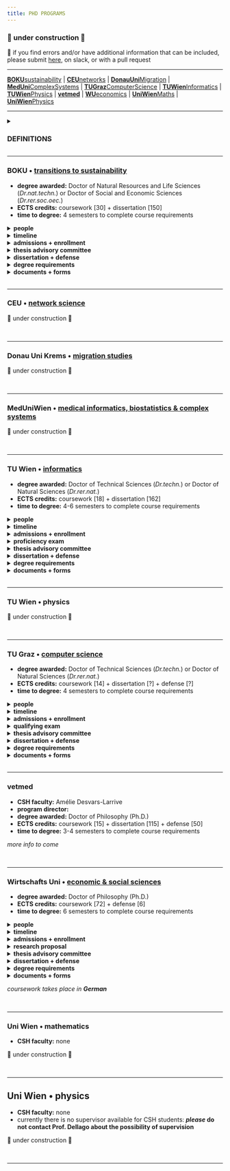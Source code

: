 ```yaml
---
title: PHD PROGRAMS
---
```


### 🚧  under construction  🚧
📣 if you find errors and/or have additional information that can be included, please submit [here](https://forms.gle/hSCwTBg2Z7U1YjGc7), on slack, or with a pull request

---
[**BOKU**sustainability](phdprograms.md#boku--transitions-to-sustainability) | [**CEU**networks](phdprograms.md#ceu--network-studies) | [**DonauUni**Migration](phdprograms.md#dona-uni-krems--migration-studies) | [**MedUni**ComplexSystems](phdprogram.md#meduniwien--complex-systems) | [**TUGraz**ComputerScience](phdprograms.md#tu-graz--computer-science) | [**TUWien**Informatics](phdprogram.md#tu-wien-informatics) | [**TUWien**Physics](phdprograms.md#tu-wien-physics) | [**vetmed**](phdpgorams.md#vetmed) | [**WU**economics]() | [**UniWien**Maths]() | [**UniWien**Physics]()

---

<details><summary><h3>DEFINITIONS</h3></summary>
  
  - **advisor / supervisor** : these terms may be used interchangeably to denote the faculty member who is directly guiding your thesis research and shares responsibility for your professional development as a researcher; at CSH, usually <b>advisor</b> is used
  - **mentor** : at CSH, this term is most often used to refer to your advisor; in other programs (e.g. TU Graz) the term denotes another person (i.e. not your advisor) whom you consult for professional development purposes or advice, for instance especially if your career interests lie outside of academia
  - **Betreuer** : a habilitated faculty member at a university who can officially supervise a doctoral thesis
  - **habilitation / venia docendi** : an academic qualification required of faculty in AT (and other European countries) leading to the title of *Dr. habil* or Privatdozent/in; approximately equivalent to tenure in the US, or a position of associate or full professor \(US\) or senior lecturer \(UK\)
  - **director of studies / Studienleiter** : a faculty member at a university who can decide what counts toward degree requirements and approves that students have met the requirements for the degree
  - **thesis proposal / exposé / Dissertationskonzept** : a written document that outlines the goals, background, methods and approaches, timeline and planning for the thesis research; the specifics, such as required sections and length, vary among programs
  - **qualifying exam / proficiency evaluation / thesis proposal defense** : an oral examination in which the student's proposed thesis research as well as their knowledge of the field of study is interrogated by a committee of experts; this is not required by all programs and often follows submission of a **thesis proposal**
  - **educational agreement** : a binding agreement from the advisor committing to supervise the thesis research and dissertation until its completion; once signed, the student may choose to dissolve the agreement at any time, but the advisor may only petition to do so after a specified period (e.g. 5 years) if the thesis has not been completed
  - **thesis (advisory) committee** : a group of scholars with expertise in area\(s\) relevant to the thesis research and/or who may provide a broader perspective to help guide the dissertation
  - **thesis / dissertation / Doktorarbeit** : these words usually refer to the same thing, which is the written document that describes your  research and places this in the broader context of your field or discipline and makes clear what new knowledge your work has contributed as well as what future directions the inquiry might take; the dissertation should be an original work unless explicitly allowed otherwise  *(NOTE: the **thesis** and **Doktorarbeit** can be more precisely defined as the intellectual arguments rather than the document per se  – but these meanings are generally referenced interchangeably.)*
  - **cummulative dissertation / Manteldissertation** : a dissertation that incorporates publications or manuscripts directly (i.e. the dissertation is not "original" in the strictest sense) but still provides an original introduction and conclusion that places the research in context and outlines its contributions and future directions
  - **dissertation evaluation / dissertation review** : refers to the process of soliciting written critique and/or grading of the dissertation from a group of scholars with expertise in the area\(s\) most relevant to the thesis research; the reviews most often become part of the criteria reviewed by the **thesis defense committee** to arrive upon a final recommendation for conferral of the doctoral degree; ideally the reviewers also serve on the **thesis defense committee**; reviewers are often nominated by the student in consultation with their advisor
  - **defense / defensio / Verteidigung / Rigorosum / viva voce** : a public presentation of the concluded thesis research and defense of the arguments therein to a committee of experts \(**thesis defense committee**\) who will make a recommendation as to whether the doctoral degree should be conferred
  - **thesis defense committee / defensio commission / examination committee** : a group of scholars with expertise in the area\(s\) most relevant to the thesis research and who will evaluate whether the candidate has met the requirements for the doctoral degree; members are often nominated by the student in consultation with their advisor
    
</details>


---
### BOKU • [transitions to sustainability](https://boku.ac.at/en/docservice/doctoral-studies/doktoratsschulen/transitions-to-sustainability-t2s)
- **degree awarded:** Doctor of Natural Resources and Life Sciences \(*Dr.nat.techn.*\) or Doctor of Social and Economic Sciences \(*Dr.rer.soc.oec.*\)
- **ECTS credits:** coursework \[30\] + dissertation \[150\]
- **time to degree:** 4 semesters to complete course requirements
<details><summary><b>people</b></summary>
  
  - **CSH faculty:** none
  - **program director:** [Christoph Winckler](https://boku.ac.at/personen/person/16073745BD38FB0B)

  </details>
<details><summary><b>timeline</b></summary>
  
  - YR1 • develop thesis research
  - YR1/YR2 • enroll
  - YR2 • *≤1 yr after enrolling* • register your thesis project
  - YR2 • coursework + thesis research 
  - YR3 • coursework + thesis research
  - END • *≥2 mo prior to completion* • schedule tentative date for defense
  - END • *≥2 mo prior to completion* • dissertation submitted to dean of studies; dissertation shared with reviewers 
  - END • *~1 wk prior to completion:* • defense
  - END • degree complete

  </details>
<details><summary><b>admissions + enrollment</b></summary>

  - **steps:** preliminary agreement with advisor • [pre-register](https://boku.ac.at/en/boku-it/themen/teach-learn/studium-meldung-weitermeldung-abschluss/voranmeldung) • admissions • registration • enrollment
  - <details><summary><b>admissions</b></summary>

    - **prerequisites:** Masters degree in natural or social sciences or engineering, or an equivalent degree
    - **required documents:** [application form - non-AT degree](https://boku.ac.at/fileadmin/data/H05000/H11100/Zulassung/Formulare_Zulassung/Application_form_Doctorat.doc) or [application form - AT degree](https://boku.ac.at/fileadmin/data/H05000/H11100/Zulassung/Formulare_Zulassung/Antrag_Doktorat_inlaendisches_Vorstudium.doc) • certificate of completion of Masters (e.g. diploma) • degree transcript w/ ECTS • cv • preliminary supervision confirmation
    - **process:** if you do not already have an application from a PhD program, request admissions by sending required documents to [DocService](docservice@boku.ac.at) » recieve an application \(from DocService or from PhD program directly\) » send required documents plus application to [Study Services](studienservices@boku.ac.at) or as instructed
    - **deadlines:** *for non-EU students* Sep 5 for winter term or Feb 5 for spring term • admissions process may take 12-15 wks
    - **registration:** once admitted you will probably need: passport • certificate of admission • proof of health insurance • uni entrance requiremnt » all to Registration Office

    </details>
  - <details><summary><b>enrollment</b></summary>
    
    - **required documents:** none
    - **process:** enroll [online](https://online.boku.ac.at/BOKUonline/ee/ui/ca2/app/desktop/#/login) every semester • pay student union fee

    </details>
  </details>
<details><summary><b>thesis advisory committee</b></summary>
  
  - **committee:** ≥3 members incl. advisor, 1 from BOKU Doctoral School, 1 external
  - **meetings:** annual written report to committee; meeting of ≥2 members incl. minutes/report submitted to program
  
  </details>
<details><summary><b>dissertation + defense</b></summary>
  
  - **dissertation evaluation:** 2 reviewers, at least one from outside BOKU; all must have expertise related to topic
  - **defense committee:** 2 examiners plus chair

  </details>
<details><summary><b>degree requirements</b></summary>
  
  - **dissertation agreement:** acceptance by program coordinator
  - **courses:** [see list](phdcourses.md#boku--transitions-to-sustainability)
  - **publications:** *nothing specified*
  - **dissertation:** original monograph *or* cummulative dissertation incl ≥2 first-author publications plus "framework paper"; require 2 hardcopies
  - **defense:** public presenation \(20-30 min\) and defense to examination committee

  </details>
<details><summary><b>documents + forms</b></summary>
  
  - [registration of doctoral project](https://boku.ac.at/fileadmin/data/H05000/H11100/_TEMP_/Studienangebot/3_Doktoratsstudien/Formulare/796764_T2S_Anmeldung_Projekt_Doktorat_2020_EN.docx)
  - [additional coursework](https://boku.ac.at/fileadmin/data/H05000/H11100/_TEMP_/Studienangebot/3_Doktoratsstudien/Formulare/796761-796769_Nachnominierung_2021_EN.docx)
  - [curriculum](https://boku.ac.at/fileadmin/data/H05000/H11100/_TEMP_/Studienangebot/3_Doktoratsstudien/Curricula/796761-769_Curriculum_Doktorat_2021U_EN.pdf)
  - [guidelines](https://boku.ac.at/fileadmin/data/H05000/H11100/_TEMP_/Studienangebot/3_Doktoratsstudien/Sonstiges/796761-769_Doktoratsrichtlinien_2021_EN.pdf)
 
  </details>
<br />

----
### CEU • [network science]()

🚧  under construction  🚧

<br />

---
### Donau Uni Krems • [migration studies]()

🚧  under construction  🚧

<br />


---
### MedUniWien • [medical informatics, biostatistics & complex systems]()

🚧  under construction  🚧

<!--
- **CSH faculty:** Rudi Hanel • Peter Klimek • Stefan Thurner
- **program director:** [Peter Klimek](https://www.complex-systems.meduniwien.ac.at/people/pklimek/)
- **degree awarded:** Doctor of Philosophy (Ph.D.)
- **SWS credits:** coursework \[ \] + dissertation \[ \]
- **time to degree:** 4 semesters to complete course requirements
- **thesis advisory committee:** 
- **thesis committee meetings:** 
- **dissertation evaluation:** 
- **defense committee:** 
-->

<br />

---
### TU Wien • [informatics](https://informatics.tuwien.ac.at/doctoral/)
- **degree awarded:** Doctor of Technical Sciences \(*Dr.techn.*\) or Doctor of Natural Sciences \(*Dr.rer.nat.*\)
- **ECTS credits:** coursework \[18\] + dissertation \[162\]
- **time to degree:** 4-6 semesters to complete course requirements
<details><summary><b>people</b></summary>

  - **CSH faculty:** Allan Hanbury • (more to come)
  - **program director:** [Andreas Steininger](https://informatics.tuwien.ac.at/people/andreas-steininger)
  - **program admin:** [Clarissa Schmid](https://informatics.tuwien.ac.at/people/clarissa-schmid)
  - **dean of academic affairs:** [Hilda Tellioglu](https://informatics.tuwien.ac.at/people/hilda-tellioglu)
  - **student organization:** [Fachschaft Doktorat](https://fsdr.at/)

</details>
<details><summary><b>timeline</b></summary>
  
  - YR1 • develop thesis research proposal
  - YR1 • enroll
  - YR1 • coursework: fundamental courses only (optional)
  - YR1/YR2 • *6-18 mo after enrollment* • proficiency evaluation
  - YR2 • *after successful proficiency evaluation* • dissertation agreement
  - YR2 • coursework + thesis research
  - YR3 • coursework + thesis research
  - END • *≥4 mo before completion* • propose dissertation reviewers; submit v1 dissertation for review
  - END • *≥2 mo before completion* • revise dissertation as needed; submit v2 dissertation for final evaluation; schedule tentative date for defense
  - END • *≥1 mo before completion* • final dissertation publicly available 
  - END • *~1 wk before completion* • defense
  - END • degree complete

</details>
<details><summary><b>admissions + enrollment</b></summary>

  - **steps:** confrimation from TUWien faculty advisor » application » enrollment
  - <details><summary><b>admissions</b></summary>

    - ***if you earned your Masters degree from TUWien or another AT uni, the process is [different](https://www.tuwien.at/studium/zulassung/zulassung-mit-oesterreichischer-vorbildung/doktoratsstudium)***
    - **prerequisites:** Masters degree in computer science or related discipline, or equivalent degree, or special permission
    - **required documents:** [application form](https://www.tuwien.at/fileadmin/Assets/dienstleister/studienabteilung/Formulare_2022/2022_Ansuchen_Dr_aufuellbar.pdf) • certificate of completion of Masters • degree transcript w/ ECTS • summary of Masters thesis • confirmation of supervision by TU Wien faculty • copy of your passport
    - **process:** submit your application documents to ___ » possible recommendations for supplementary coursework » TU Wien sends you an admission letter » enroll
  
    </details>
  - <details><summary><b>enrollment</b></summary>
  
    - **required documents:** admissions letter • passport • residence permit \(if available\)
    - **process:** application » [online registration](https://tiss.tuwien.ac.at/aufnahme/aufnahmeverfahren) » in-person registration

</details>
<details><summary><b>proficiency exam</b></summary>
  
  - **research proposal:** ~10 pages with ≥10 references, includes timeline and workplan
  - **committee:** advisor + national expert \(AT uni\) + chair \(TU Wien Informatics but different section\) 
  - **deadline:** 6-18 mo after enrollment
  - **other:** the defense also includes review and approval of proposed coursework for the degree

</details>
<details><summary><b>thesis advisory committee</b></summary>
  
  - **committee:** same as proficiency evaluation committee
  - **meetings:** should occur annually
  - **progress reporting:** annual written reports to committee, 1-3 pages plus any publications
 
</details>
<details><summary><b>dissertation + defense</b></summary>
  
  - **dissertation evaluation:** 2 international expert reviewers; takes 10-14 wks for entire process
  - **defense committee:** proficiency evaluation committee plus dissertation reviewers

</details>
<details><summary><b>degree requirements</b></summary>
  
  - **proficiency evaluation:** passing evaluation 
  - **courses:** [see list](phdcourses.md#tu-wien-informatics)
  - **publications:** no requirements; advisor sets expectations
  - **dissertation:** cummulative dissertation is acceptable with permissions; in English; require 2 hardcopies
  - **defense:** public presenation and defense of the disseration to a defense committee 

</details>
<details><summary><b>documents + forms</b></summary>
  
  - provisional supervision letter
  - [proficiency evaluation](https://informatics.tuwien.ac.at/study-services/forms/F-848.pdf)
  - [dissertation agreement](https://informatics.tuwien.ac.at/study-services/forms/F-815.pdf)
  - [nomination of dissertation reviewers](https://informatics.tuwien.ac.at/study-services/forms/F-876.pdf)
  - [permission to defend](https://informatics.tuwien.ac.at/study-services/forms/F-868.pdf)

</details> 
<br />

---
### TU Wien • physics

🚧  under construction  🚧

<!--
- **degree awarded:** Doctor of Technical Sciences \(*Dr.techn.*\) or Doctor of Natural Sciences \(*Dr.rer.nat.*\)
- **ECTS credits:** coursework \[?\] + dissertation \[?\]
- **time to degree:** ?
<details><summary><b>people</b></summary>

  - **CSH faculty:** none
  - **program director:**
  - **dean of faculty of physics:** Joachim Burgdörfer

</details>

*more info to come*
-->
<br />

---
### TU Graz • [computer science](https://www.tugraz.at/fakultaeten/csbme/studies/computer-science/doctorate-phd)
- **degree awarded:** Doctor of Technical Sciences \(*Dr.techn.*\) or Doctor of Natural Sciences \(*Dr.rer.nat.*\)
- **ECTS credits:** coursework \[14\] + dissertation \[?\] + defense \[?\]
- **time to degree:** 4 semesters to complete course requirements
<details><summary><b>people</b></summary>
  
  - **CSH faculty:** Fariba Karimi • Jana Lasser
  - **program director:** [Daniel Gruss](https://www.iaik.tugraz.at/person/daniel-gruss/)
  - **program admin:** [Nina Zöchling](https://online.tugraz.at/tug_online/visitenkarte.show_vcard?pPersonenId=106266DC3B744225&pPersonenGruppe=3)
  - **student representative:** [Alina Herderich](https://online.tugraz.at/tug_online/visitenkarte.show_vcard?pPersonenId=C9D36D0F62CA4747&pPersonenGruppe=3)

  </details>
<details><summary><b>timeline</b></summary>

  - YR1 • develop thesis research proposal
  - YR1/YR2 • *\(end of YR1 or start YR2\)* enroll
  - YR2 • *\(6-9 months after enrollment\)* qualifying exam
  - YR2 • upon successful qualifying exam: educational agreement
  - YR2 • coursework + thesis research 
  - YR3 • coursework + thesis research
  - END • *\(≥3 months prior to completion\)* dissertation reviewers proposed to doctoral school for approval; draft shared with approved reviewers \* must be ≥2 months prior to submission of final dissertation
  - END • *\(≥2 months prior to completion\)* schedule tentative date for defense
  - END • *\(≥1 months prior to completion\)* final dissertation submitted to TU Graz; final dissertation shared with reviewers 
  - END • *\(~2 weeks prior to completion\)* defense
  - END • degree complete

  </details>
<details><summary><b>admissions + enrollment</b></summary>

  - **steps:** confirmation from TUGraz faculty advisor » pre-registration » admissions
  - <details><summary><b>admissions</b></summary>

    - **prerequisites:** masters degree in natural sciences or engineering, or equivalent degree, or with special consideration bachelors degree
    - **required documents:** certificate of completion of prior degree • degree transcripts w/ ECTS, exams • cv • confirmation of supervision by TUGraz faculty 
    - **process:** online [pre-registration]() » submit all required documents to [Registrar](mailto:studienservice@tugraz.ac.at) » ?
      
    </details>
  - <details><summary><b>enrollment</b></summary>

    - **required documents:**
    - **process:**
    
    </details>

  </details>
<details><summary><b>qualifying exam</b></summary>

  - **research \(thesis\) proposal:** format specified by the advisor
  - **qualifying exam:** public presentation and defense of the thesis proposal to a thesis advisory committee
  - **committee:** advisor plus ≥2 faculty with habilitation or equivalent
  - **deadline:** approx. 6-9 months after enrolling, must be ≤1 year
  - **other:** should have a manuscript submitted and have presented at a seminar or conference

  </details>
<details><summary><b>thesis advisory committee</b></summary>

  - **committee:** expected to be same or similar to qualifying exam
  - **meetings:** ≥1 per year
  - **progress reports:** not required

  </details>
<details><summary><b>dissertation + defense</b></summary>

  - **dissertation evaluation:** 2-3\* reviewers, at least one from outside TU Graz; all must have habilitation or equivalent
  - **defense committee:** 3-5\* members; dean of studies in computer science or their apointee serves as chair; at least one member from outside TU Graz; all must have habilitation of equivalent
  - *\* 3 and 5 members are required if student has not met the publication requirement*

  </details>
<details><summary><b>degree requirements</b></summary>
  
  - **qualifying exam:** passing evaluation
  - **courses:** [see list](phdcourses.md#tu-graz--computer-science--informatics)
  - **publications:** 3 first-author publications or conference proceedings; can be in any journal/discipline but with the goal top quartile (Q1) journals or high impact-factor journals; *exceptions are possible*
  - **dissertation:** cummulative dissertation is acceptable with permission of the advisor; in English; require 2 hardcopies
  - **defense:** public presenation \(30 min\)and defense of the disseration to a defense committee \(60 min\); 

  </details>
<details><summary><b>documents + forms</b></summary>
  
  - [preliminary thesis supervision agreement](https://www.tugraz.at/fileadmin/public/Studierende_und_Bedienstete/Forms/Doctoral_programme_confirmation_of_supervision_sample_E.docx)
  - [curriculum](https://www.tugraz.at/fileadmin/public/Studierende_und_Bedienstete/Information/Doctoral_Schools/Curriculum_Doctoral_Programme_Natural_Sciences_as_of_1.10.2020.pdf)
  - [statutes *will be updated 2023*](https://www.tugraz.at/fileadmin/public/Studierende_und_Bedienstete/Information/Doctoral_Schools/Statutes_Doctoral_School_Computer_Science_English_1.10.2020.pdf)
 
  </details>
  

<br />

---
### vetmed
- **CSH faculty:** Amélie Desvars-Larrive
- **program director:**
- **degree awarded:** Doctor of Philosophy (Ph.D.)
- **ECTS credits:** coursework \[15\] + dissertation \[115\] + defense \[50\]
- **time to degree:** 3-4 semesters to complete course requirements

*more info to come*

<br />

---
### Wirtschafts Uni • [economic & social sciences](https://www.wu.ac.at/en/programs/doctoral-phd-programs/phd-program-in-economic-and-social-sciences/overview/)
- **degree awarded:** Doctor of Philosophy (Ph.D.)
- **ECTS credits:** coursework \[72\] + defense \[6\]
- **time to degree:** 6 semesters to complete course requirements
<details><summary><b>people</b></summary>

  - **CSH faculty:** Axel Polleres • Mark Strembeck • Johannes Wachs
  - **program director:** [Rüdiger Frey](https://www.wu.ac.at/statmath/faculty-staff/faculty/rfrey/)
  - **program admin:**

  </details>
<details><summary><b>timeline</b></summary>
  
  - YR1 • develop thesis research proposal
  - YR1 • \(see below\) enroll
  - YR1 • establish thesis advisory committee
  - YR1/YR2 • \(if winter enrollment before Oct 1 | if summer enrollment before Mar 1\) submit research proposal to thesis advisory committee
  - YR2 • coursework + thesis research 
  - YR3 • coursework + thesis research
  - END • \(≥5 weeks before completion\) establish doctoral committee
  - END • \(≥4 weeks before completion\) submit dissertation to ____?
  - END • \(~1 week before completion\) defense + evaluation of dissertation
  - END • degree complete

  </details>
<details><summary><b>admissions + enrollment</b></summary>

  - **steps:** 
  - <details><summary><b>admissions</b></summary>

    - **prerequisites:** masters/diploma degree in a relevant field
    - **required documents:** cv + exposé (1-2 pg extended abstract)
    - **process:**
  
    </details>
  - <details><summary><b>enrollment</b></summary>
  
    - required documents: 
    - process:

    </details>
  </details>
<details><summary><b>research proposal</b></summary>

  - proposal: written only? pages? evaluated as "mit/ohne Erfolg"
  - committee: ≥3 professors with habilitation or equivalent; nominated by advisor and approved by program director
  - deadline: ≤1 year after start of studies

  </details>
<details><summary><b>thesis advisory committee</b></summary>

  - **no requirements**
      
  </details>
<details><summary><b>dissertation + defense</b></summary>

  - **dissertation evaluation:** by doctoral committee; can occur before or after defense
  - **doctoral committee:** evaluates both dissertation and defense; 3 professors, ≥1 external to WU; nominated by department chair and approved by program director

  </details>
<details><summary><b>degree requirements</b></summary>

  - **thesis proposal:** passing review
  - **courses:** [see list](phdcourses.md#wirtschafts-uni--economics--social-sciences)
  - **publications:** not specified 
  - **dissertation:**
  - **defense:** 

  </details>
<details><summary><b>documents + forms</b></summary>
   
  - [curriculum](https://www.wu.ac.at/fileadmin/wu/d/i/statmath/Dateien/phd_en_curr_wiso_26.06.2019.pdf)
  - [Dissertationsvereinbarung](https://www.wu.ac.at/fileadmin/wu/h/programs/phd/Dissertationsvereinbarung.pdf)
  - [Freigabe des Research Proposal](https://www.wu.ac.at/fileadmin/wu/h/programs/phd/wiso/Freigabe_RP_SoWi_2018.doc)
  - [Vorläufige Betreuungszusage ](https://www.wu.ac.at/fileadmin/wu/h/programs/phd/wiso/Vorl_Betreuungszusage_SoWi_2018.doc)
  - [Annerkennung von Konferenzen](https://www.wu.ac.at/fileadmin/wu/h/programs/phd/Info-Blatt_Anerkennung.pdf)
  - [Personalerhebungsbogen](https://www.wu.ac.at/mitarbeitende/infos-fuer-lehrende/payment/#c11308) for external examiners
  - [Anmeldung zur Defensio Dissertationis](https://www.wu.ac.at/fileadmin/wu/h/programs/phd/wiso/Anmeldung_Defensio_SoWi_2018.doc)

  </details>

*coursework takes place in **German***

<br />

---
### Uni Wien • mathematics
- **CSH faculty:** none

🚧  under construction  🚧

<br />

---
## Uni Wien • physics
- **CSH faculty:** none
- currently there is no supervisor available for CSH students: ***please* do not contact Prof. Dellago about the possibility of supervision**
  
🚧  under construction  🚧

<br />

---

